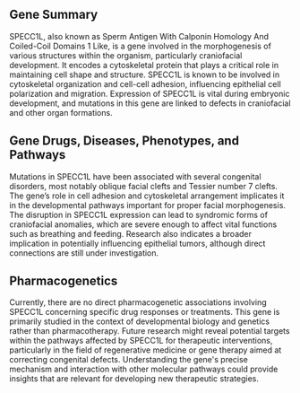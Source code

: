 ## Gene Summary
SPECC1L, also known as Sperm Antigen With Calponin Homology And Coiled-Coil Domains 1 Like, is a gene involved in the morphogenesis of various structures within the organism, particularly craniofacial development. It encodes a cytoskeletal protein that plays a critical role in maintaining cell shape and structure. SPECC1L is known to be involved in cytoskeletal organization and cell-cell adhesion, influencing epithelial cell polarization and migration. Expression of SPECC1L is vital during embryonic development, and mutations in this gene are linked to defects in craniofacial and other organ formations.

## Gene Drugs, Diseases, Phenotypes, and Pathways
Mutations in SPECC1L have been associated with several congenital disorders, most notably oblique facial clefts and Tessier number 7 clefts. The gene’s role in cell adhesion and cytoskeletal arrangement implicates it in the developmental pathways important for proper facial morphogenesis. The disruption in SPECC1L expression can lead to syndromic forms of craniofacial anomalies, which are severe enough to affect vital functions such as breathing and feeding. Research also indicates a broader implication in potentially influencing epithelial tumors, although direct connections are still under investigation.

## Pharmacogenetics
Currently, there are no direct pharmacogenetic associations involving SPECC1L concerning specific drug responses or treatments. This gene is primarily studied in the context of developmental biology and genetics rather than pharmacotherapy. Future research might reveal potential targets within the pathways affected by SPECC1L for therapeutic interventions, particularly in the field of regenerative medicine or gene therapy aimed at correcting congenital defects. Understanding the gene's precise mechanism and interaction with other molecular pathways could provide insights that are relevant for developing new therapeutic strategies.